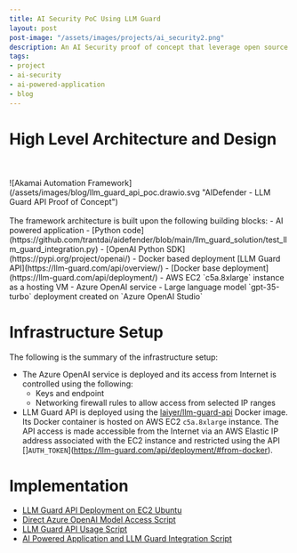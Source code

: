 ```yaml
---
title: AI Security PoC Using LLM Guard
layout: post
post-image: "/assets/images/projects/ai_security2.png"
description: An AI Security proof of concept that leverage open source LLM Guard API
tags:
- project
- ai-security
- ai-powered-application
- blog
---
```


# High Level Architecture and Design

<br>
<br>
![Akamai Automation Framework](/assets/images/blog/llm_guard_api_poc.drawio.svg "AIDefender - LLM Guard API Proof of Concept")
<br>
<br>
The framework architecture is built upon the following building blocks:
- AI powered application
  - [Python code](https://github.com/trantdai/aidefender/blob/main/llm_guard_solution/test_llm_guard_integration.py)
  - [OpenAI Python SDK](https://pypi.org/project/openai/)
- Docker based deployment [LLM Guard API](https://llm-guard.com/api/overview/)
  - [Docker base deployment](https://llm-guard.com/api/deployment/)
  - AWS EC2 `c5a.8xlarge` instance as a hosting VM
- Azure OpenAI service
  - Large language model `gpt-35-turbo` deployment created on `Azure OpenAI Studio`

# Infrastructure Setup

The following is the summary of the infrastructure setup:

- The Azure OpenAI service is deployed and its access from Internet is controlled using the following:
  - Keys and endpoint
  - Networking firewall rules to allow access from selected IP ranges
- LLM Guard API is deployed using the [laiyer/llm-guard-api](https://hub.docker.com/r/laiyer/llm-guard-api) Docker image. Its Docker container is hosted on AWS EC2 `c5a.8xlarge` instance. The API access is made accessible from the Internet via an AWS Elastic IP address associated with the EC2 instance and restricted using the API []`AUTH_TOKEN`](https://llm-guard.com/api/deployment/#from-docker).

# Implementation

- [LLM Guard API Deployment on EC2 Ubuntu](https://github.com/trantdai/aidefender/tree/main/llm_guard_solution#llm-guard-api-deployment-on-ec2-ubuntu)
- [Direct Azure OpenAI Model Access Script](https://github.com/trantdai/aidefender/tree/main/llm_guard_solution#direct-azure-openai-model-access-script)
- [LLM Guard API Usage Script](https://github.com/trantdai/aidefender/tree/main/llm_guard_solution#llm-guard-api-usage-script)
- [AI Powered Application and LLM Guard Integration Script](https://github.com/trantdai/aidefender/tree/main/llm_guard_solution#ai-powered-application-and-llm-guard-integration-script)
